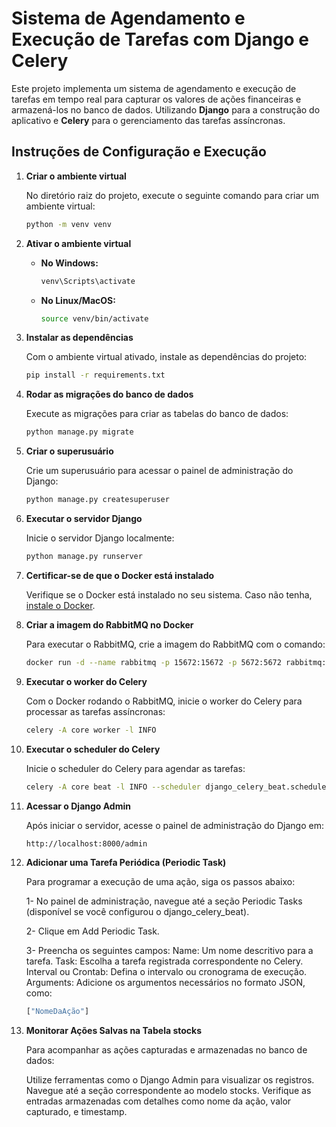 # Sistema de Agendamento e Execução de Tarefas com Django e Celery

Este projeto implementa um sistema de agendamento e execução de tarefas em tempo real para capturar os valores de ações financeiras e armazená-los no banco de dados. Utilizando **Django** para a construção do aplicativo e **Celery** para o gerenciamento das tarefas assíncronas.

## Instruções de Configuração e Execução

1. **Criar o ambiente virtual**
   
   No diretório raiz do projeto, execute o seguinte comando para criar um ambiente virtual:
   ```bash
   python -m venv venv
   ```

2. **Ativar o ambiente virtual**

   - **No Windows:**
     ```bash
     venv\Scripts\activate
     ```
   - **No Linux/MacOS:**
     ```bash
     source venv/bin/activate
     ```

3. **Instalar as dependências**

   Com o ambiente virtual ativado, instale as dependências do projeto:
   ```bash
   pip install -r requirements.txt
   ```

4. **Rodar as migrações do banco de dados**

   Execute as migrações para criar as tabelas do banco de dados:
   ```bash
   python manage.py migrate
   ```

5. **Criar o superusuário**

   Crie um superusuário para acessar o painel de administração do Django:
   ```bash
   python manage.py createsuperuser
   ```

6. **Executar o servidor Django**

   Inicie o servidor Django localmente:
   ```bash
   python manage.py runserver
   ```

7. **Certificar-se de que o Docker está instalado**

   Verifique se o Docker está instalado no seu sistema. Caso não tenha, [instale o Docker](https://docs.docker.com/get-docker/).

8. **Criar a imagem do RabbitMQ no Docker**

   Para executar o RabbitMQ, crie a imagem do RabbitMQ com o comando:
   ```bash
   docker run -d --name rabbitmq -p 15672:15672 -p 5672:5672 rabbitmq:3-management
   ```

9. **Executar o worker do Celery**

   Com o Docker rodando o RabbitMQ, inicie o worker do Celery para processar as tarefas assíncronas:
   ```bash
   celery -A core worker -l INFO
   ```

10. **Executar o scheduler do Celery**

    Inicie o scheduler do Celery para agendar as tarefas:
    ```bash
    celery -A core beat -l INFO --scheduler django_celery_beat.schedulers:DatabaseScheduler


11. **Acessar o Django Admin**

    Após iniciar o servidor, acesse o painel de administração do Django em:
    ```bash
    http://localhost:8000/admin


12. **Adicionar uma Tarefa Periódica (Periodic Task)**

    Para programar a execução de uma ação, siga os passos abaixo:

    1- No painel de administração, navegue até a seção Periodic Tasks (disponível se você configurou o django_celery_beat).
    
    2- Clique em Add Periodic Task.
    
    3- Preencha os seguintes campos:
        Name: Um nome descritivo para a tarefa.
        Task: Escolha a tarefa registrada correspondente no Celery.
        Interval ou Crontab: Defina o intervalo ou cronograma de execução.
        Arguments: Adicione os argumentos necessários no formato JSON, como:
       ```bash
       ["NomeDaAção"]


14. **Monitorar Ações Salvas na Tabela stocks**

    Para acompanhar as ações capturadas e armazenadas no banco de dados:

    Utilize ferramentas como o Django Admin para visualizar os registros.
        Navegue até a seção correspondente ao modelo stocks.
        Verifique as entradas armazenadas com detalhes como nome da ação, valor capturado, e timestamp.

